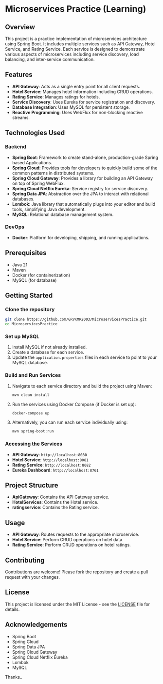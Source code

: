 
# Microservices Practice (Learning)

## Overview
This project is a practice implementation of microservices architecture using Spring Boot. It includes multiple services such as API Gateway, Hotel Service, and Rating Service. Each service is designed to demonstrate various aspects of microservices including service discovery, load balancing, and inter-service communication.

## Features
- **API Gateway**: Acts as a single entry point for all client requests.
- **Hotel Service**: Manages hotel information including CRUD operations.
- **Rating Service**: Manages ratings for hotels.
- **Service Discovery**: Uses Eureka for service registration and discovery.
- **Database Integration**: Uses MySQL for persistent storage.
- **Reactive Programming**: Uses WebFlux for non-blocking reactive streams.

## Technologies Used

### Backend
- **Spring Boot**: Framework to create stand-alone, production-grade Spring based Applications.
- **Spring Cloud**: Provides tools for developers to quickly build some of the common patterns in distributed systems.
- **Spring Cloud Gateway**: Provides a library for building an API Gateway on top of Spring WebFlux.
- **Spring Cloud Netflix Eureka**: Service registry for service discovery.
- **Spring Data JPA**: Abstraction over the JPA to interact with relational databases.
- **Lombok**: Java library that automatically plugs into your editor and build tools, simplifying Java development.
- **MySQL**: Relational database management system.

### DevOps
- **Docker**: Platform for developing, shipping, and running applications.

## Prerequisites
- Java 21
- Maven
- Docker (for containerization)
- MySQL (for database)

## Getting Started

### Clone the repository
```bash
git clone https://github.com/GRVKMR2003/MicroservicesPractice.git
cd MicroservicesPractice
```

### Set up MySQL
1. Install MySQL if not already installed.
2. Create a database for each service.
3. Update the `application.properties` files in each service to point to your MySQL database.

### Build and Run Services
1. Navigate to each service directory and build the project using Maven:
    ```bash
    mvn clean install
    ```
2. Run the services using Docker Compose (if Docker is set up):
    ```bash
    docker-compose up
    ```
3. Alternatively, you can run each service individually using:
    ```bash
    mvn spring-boot:run
    ```

### Accessing the Services
- **API Gateway**: `http://localhost:8080`
- **Hotel Service**: `http://localhost:8081`
- **Rating Service**: `http://localhost:8082`
- **Eureka Dashboard**: `http://localhost:8761`

## Project Structure
- **ApiGateway**: Contains the API Gateway service.
- **HotelServices**: Contains the Hotel service.
- **ratingservice**: Contains the Rating service.

## Usage
- **API Gateway**: Routes requests to the appropriate microservice.
- **Hotel Service**: Perform CRUD operations on hotel data.
- **Rating Service**: Perform CRUD operations on hotel ratings.

## Contributing
Contributions are welcome! Please fork the repository and create a pull request with your changes.

## License
This project is licensed under the MIT License - see the [LICENSE](LICENSE) file for details.

## Acknowledgements
- Spring Boot
- Spring Cloud
- Spring Data JPA
- Spring Cloud Gateway
- Spring Cloud Netflix Eureka
- Lombok
- MySQL

Thanks..
